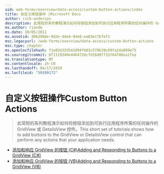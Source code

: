 ```yaml
---
uid: web-forms/overview/data-access/custom-button-actions/index
title: 自定义按钮操作 |Microsoft Docs
author: rick-anderson
description: 此简短的系列教程演示如何将按钮添加到可执行应用程序所需的任何操作的 GridView 或 DetailsView 控件。
ms.author: riande
ms.date: 10/05/2011
ms.assetid: d062986e-9d2e-4de4-94e8-ea83ec76fef2
msc.legacyurl: /web-forms/overview/data-access/custom-button-actions
msc.type: chapter
ms.openlocfilehash: f1e03432d543d94fb03c579b39c09fa2da809e75
ms.sourcegitcommit: 0f1119340e4464720cfd16d0ff15764746ea1fea
ms.translationtype: MT
ms.contentlocale: zh-CN
ms.lasthandoff: 04/17/2019
ms.locfileid: "59399172"
---
```

# <a name="custom-button-actions"></a><span data-ttu-id="3f2fb-103">自定义按钮操作</span><span class="sxs-lookup"><span data-stu-id="3f2fb-103">Custom Button Actions</span></span>

> <span data-ttu-id="3f2fb-104">此简短的系列教程演示如何将按钮添加到可执行应用程序所需的任何操作的 GridView 或 DetailsView 控件。</span><span class="sxs-lookup"><span data-stu-id="3f2fb-104">This short set of tutorials shows how to add buttons to the GridView or DetailsView control that can perform any actions that your application needs.</span></span>


- [<span data-ttu-id="3f2fb-105">添加和响应 GridView 的按钮 (C#)</span><span class="sxs-lookup"><span data-stu-id="3f2fb-105">Adding and Responding to Buttons to a GridView (C#)</span></span>](adding-and-responding-to-buttons-to-a-gridview-cs.md)
- [<span data-ttu-id="3f2fb-106">添加和响应 GridView 的按钮 (VB)</span><span class="sxs-lookup"><span data-stu-id="3f2fb-106">Adding and Responding to Buttons to a GridView (VB)</span></span>](adding-and-responding-to-buttons-to-a-gridview-vb.md)
